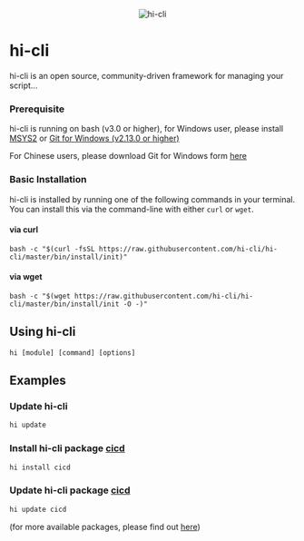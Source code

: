 <p align="center">
  <img src="https://github.com/hi-cli/hi-cli/blob/master/hi-cli.png?raw=true" alt="hi-cli">
</p>

# hi-cli
hi-cli is an open source, community-driven framework for managing your script...

### Prerequisite
hi-cli is running on bash (v3.0 or higher), for Windows user, please install [MSYS2](http://www.msys2.org/) or [Git for Windows (v2.13.0 or higher)](https://git-scm.com/download/win)

For Chinese users, please download Git for Windows form [here](https://npm.taobao.org/mirrors/git-for-windows/2.13.0.windows.1/Git-2.13.0-64-bit.exe)

### Basic Installation

hi-cli is installed by running one of the following commands in your terminal. You can install this via the command-line with either `curl` or `wget`.

#### via curl

```shell
bash -c "$(curl -fsSL https://raw.githubusercontent.com/hi-cli/hi-cli/master/bin/install/init)"
```

#### via wget

```shell
bash -c "$(wget https://raw.githubusercontent.com/hi-cli/hi-cli/master/bin/install/init -O -)"
```

## Using hi-cli

```
hi [module] [command] [options]
```

## Examples

### Update hi-cli
```bash
hi update
```

### Install hi-cli package [cicd](https://github.com/hi-cli/hi-cicd)
```bash
hi install cicd
```

### Update hi-cli package [cicd](https://github.com/hi-cli/hi-cicd)
```bash
hi update cicd
```
(for more available packages, please find out [here](https://github.com/hi-cli?tab=repositories))
